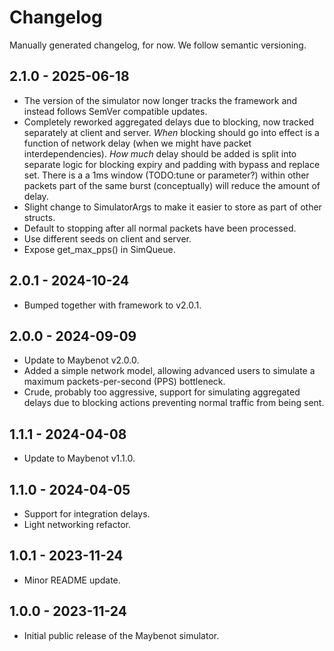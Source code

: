 # Changelog

Manually generated changelog, for now. We follow semantic versioning.

## 2.1.0 - 2025-06-18

- The version of the simulator now longer tracks the framework and instead
  follows SemVer compatible updates.
- Completely reworked aggregated delays due to blocking, now tracked separately
  at client and server. *When* blocking should go into effect is a function of
  network delay (when we might have packet interdependencies). *How much* delay
  should be added is split into separate logic for blocking expiry and padding
  with bypass and replace set. There is a a 1ms window (TODO:tune or parameter?)
  within other packets part of the same burst (conceptually) will reduce the
  amount of delay.
- Slight change to SimulatorArgs to make it easier to store as part of other
  structs.
- Default to stopping after all normal packets have been processed.
- Use different seeds on client and server.
- Expose get_max_pps() in SimQueue.

## 2.0.1 - 2024-10-24

- Bumped together with framework to v2.0.1.

## 2.0.0 - 2024-09-09

- Update to Maybenot v2.0.0.
- Added a simple network model, allowing advanced users to simulate a maximum
  packets-per-second (PPS) bottleneck.
- Crude, probably too aggressive, support for simulating aggregated delays due
  to blocking actions preventing normal traffic from being sent.

## 1.1.1 - 2024-04-08

- Update to Maybenot v1.1.0.

## 1.1.0 - 2024-04-05

- Support for integration delays.
- Light networking refactor.

## 1.0.1 - 2023-11-24

- Minor README update.

## 1.0.0 - 2023-11-24

- Initial public release of the Maybenot simulator.
